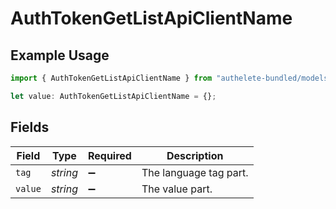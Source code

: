 # AuthTokenGetListApiClientName

## Example Usage

```typescript
import { AuthTokenGetListApiClientName } from "authelete-bundled/models/operations";

let value: AuthTokenGetListApiClientName = {};
```

## Fields

| Field                  | Type                   | Required               | Description            |
| ---------------------- | ---------------------- | ---------------------- | ---------------------- |
| `tag`                  | *string*               | :heavy_minus_sign:     | The language tag part. |
| `value`                | *string*               | :heavy_minus_sign:     | The value part.        |